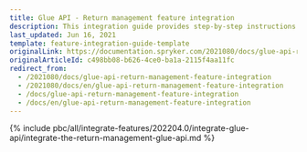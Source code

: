 ```yaml
---
title: Glue API - Return management feature integration
description: This integration guide provides step-by-step instructions on integrating Glue API - Return Management feature into your project.
last_updated: Jun 16, 2021
template: feature-integration-guide-template
originalLink: https://documentation.spryker.com/2021080/docs/glue-api-return-management-feature-integration
originalArticleId: c498bb08-b626-4ce0-ba1a-2115f4aa11fc
redirect_from:
  - /2021080/docs/glue-api-return-management-feature-integration
  - /2021080/docs/en/glue-api-return-management-feature-integration
  - /docs/glue-api-return-management-feature-integration
  - /docs/en/glue-api-return-management-feature-integration
---
```


{% include pbc/all/integrate-features/202204.0/integrate-glue-api/integrate-the-return-management-glue-api.md %} <!-- To edit, see /_includes/pbc/all/integrate-features/202204.0/integrate-glue-api/integrate-the-return-management-glue-api.md -->
